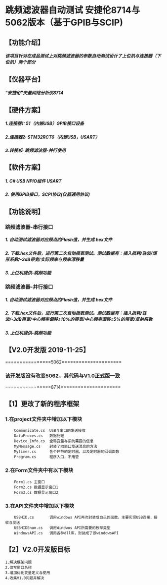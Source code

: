 # 跳频滤波器自动测试 安捷伦8714与5062版本（基于GPIB与SCIP)
## 【功能介绍】
##### 该项目针对在成品测试上对跳频滤波器的参数自动测试设计了上位机与连接器（下位机）两个部分
## 【仪器平台】
##### "安捷伦"矢量网络分析仪8714
## 【硬件方案】
##### 1.连接器1: 51（内嵌USB）GPIB接口设备  
##### 2.连接器2: STM32RCT6（内嵌USB，USART）  
##### 3.转接板: 跳频滤波器-并行使用 
## 【软件方案】
##### 1.  C# USB NPIO组件 USART
##### 2.  使用GPIB接口，SCPI协议(仪器通用协议)
## 【功能说明】
### 跳频滤波器-串行接口
##### 1.  自动测试滤波器对应频点的Flash值，并生成.hex文件
##### 2.  下载.hex文件后，进行第二次自动报表测试。测试数据有：插入损耗/驻波/矩形系数/-3dB带宽/实际频率与频率漂移量
##### 3.  上位机提供-跳频功能
### 跳频滤波器-并行接口
##### 1.  自动测试滤波器对应频点的Flash值，并生成.hex文件
##### 2.  下载.hex文件后，进行第二次自动报表测试。测试数据有：插入损耗/驻波/-3dB带宽/中心频率偏移±10%的带宽/中心频率偏移±5%的带宽/反射系数
##### 3.  上位机提供-跳频功能
## 【V2.0开发版 2019-11-25】
================5062=====================  
### 该开发版没有改变5062，其代码与V1.0正式版一致

================8714=====================  
## 【1】更改了新的程序框架  
###   1.在project文件夹中增加以下模块  
        Communicate.cs  USB与串口的发送接收  
        DataProces.cs   数据处理  
        Device_Info.cs  全局变量与系统需要的信息  
        MyMessage.cs    封装了向窗口发送消息的方法  
        Mytimer.cs      各个环节的定时器，以及定时器的回调函数  
        Program.cs      程序入口，不用管  
###   2.在Form文件夹中有以下模块  
        Form1.cs 主窗口  
        Form2.cs 数据显示窗口1  
        Form3.cs 数据显示窗口2  
###    3.在API文件夹中增加以下模块  
        USBHID.cs       调用windows API再次封装成自己的函数，主要实现USB连接，接收与发送  
        USBHIDEnum.cs   调用Windwos API所需要的枚举类型  
        WindowsAPI.cs   调用各种dll库，封装成了该windowsAPI  

## 【2】V2.0开发版目标  
	1.解决框架问题  
	2.改写窗口名称  
	3.增加优化变量定义与使用  
    4.收集V1.0问题并解决  

